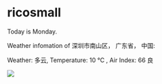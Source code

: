 # ricosmall

Today is Monday.

Weather infomation of 深圳市南山区， 广东省， 中国: 

Weather: 多云, Temperature: 10 ℃ , Air Index: 66 良

<img src="https://github-readme-stats.vercel.app/api?username=ricosmall&show_icons=true" />
